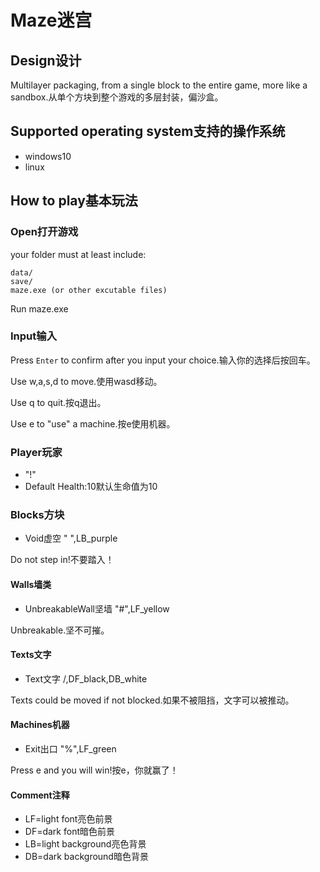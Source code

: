 # Maze迷宫
## Design设计
Multilayer packaging, from a single block to the entire game, more like a sandbox.从单个方块到整个游戏的多层封装，偏沙盒。
## Supported operating system支持的操作系统
- windows10
- linux
## How to play基本玩法
### Open打开游戏
your folder must at least include:
```
data/
save/
maze.exe (or other excutable files)
```
Run maze.exe
### Input输入
Press `Enter` to confirm after you input your choice.输入你的选择后按回车。

Use w,a,s,d to move.使用wasd移动。

Use q to quit.按q退出。

Use e to "use" a machine.按e使用机器。

### Player玩家
- "!"
- Default Health:10默认生命值为10
### Blocks方块
- Void虚空 " ",LB_purple

Do not step in!不要踏入！
#### Walls墙类
- UnbreakableWall坚墙 "#",LF_yellow

Unbreakable.坚不可摧。
#### Texts文字
- Text文字 /,DF_black,DB_white

Texts could be moved if not blocked.如果不被阻挡，文字可以被推动。
#### Machines机器
- Exit出口 "%",LF_green

Press e and you will win!按e，你就赢了！
#### Comment注释
- LF=light font亮色前景
- DF=dark font暗色前景
- LB=light background亮色背景
- DB=dark background暗色背景
